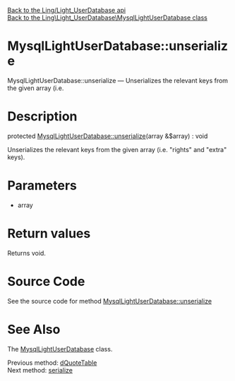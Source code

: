 [Back to the Ling/Light_UserDatabase api](https://github.com/lingtalfi/Light_UserDatabase/blob/master/doc/api/Ling/Light_UserDatabase.md)<br>
[Back to the Ling\Light_UserDatabase\MysqlLightUserDatabase class](https://github.com/lingtalfi/Light_UserDatabase/blob/master/doc/api/Ling/Light_UserDatabase/MysqlLightUserDatabase.md)


MysqlLightUserDatabase::unserialize
================



MysqlLightUserDatabase::unserialize — Unserializes the relevant keys from the given array (i.e.




Description
================


protected [MysqlLightUserDatabase::unserialize](https://github.com/lingtalfi/Light_UserDatabase/blob/master/doc/api/Ling/Light_UserDatabase/MysqlLightUserDatabase/unserialize.md)(array &$array) : void




Unserializes the relevant keys from the given array (i.e. "rights" and "extra" keys).




Parameters
================


- array

    


Return values
================

Returns void.








Source Code
===========
See the source code for method [MysqlLightUserDatabase::unserialize](https://github.com/lingtalfi/Light_UserDatabase/blob/master/MysqlLightUserDatabase.php#L286-L289)


See Also
================

The [MysqlLightUserDatabase](https://github.com/lingtalfi/Light_UserDatabase/blob/master/doc/api/Ling/Light_UserDatabase/MysqlLightUserDatabase.md) class.

Previous method: [dQuoteTable](https://github.com/lingtalfi/Light_UserDatabase/blob/master/doc/api/Ling/Light_UserDatabase/MysqlLightUserDatabase/dQuoteTable.md)<br>Next method: [serialize](https://github.com/lingtalfi/Light_UserDatabase/blob/master/doc/api/Ling/Light_UserDatabase/MysqlLightUserDatabase/serialize.md)<br>

